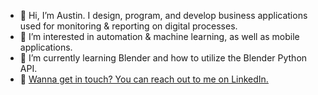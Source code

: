 - 👋 Hi, I’m Austin. I design, program, and develop business applications used for monitoring & reporting on digital processes.
- 👀 I’m interested in automation & machine learning, as well as mobile applications.
- 🌱 I’m currently learning Blender and how to utilize the Blender Python API.
- 📧 [Wanna get in touch? You can reach out to me on LinkedIn.](https://www.linkedin.com/in/astnhudson/ "Send me a message on LinkedIn")

<!---
astnhudson/astnhudson is a ✨ special ✨ repository because its `README.md` (this file) appears on your GitHub profile.
You can click the Preview link to take a look at your changes.
--->

